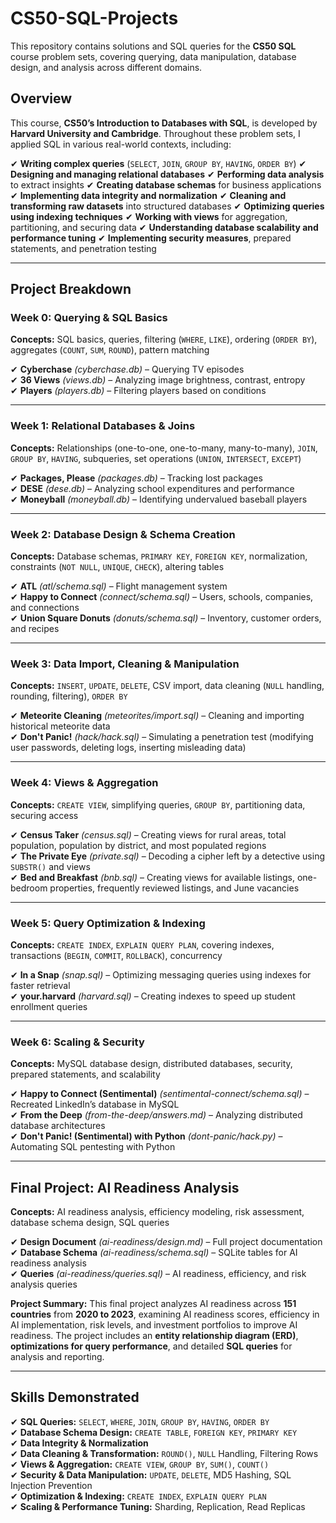 # CS50-SQL-Projects

This repository contains solutions and SQL queries for the **CS50 SQL** course problem sets, covering querying, data manipulation, database design, and analysis across different domains.

## Overview
This course, **CS50’s Introduction to Databases with SQL**, is developed by **Harvard University and Cambridge**. Throughout these problem sets, I applied SQL in various real-world contexts, including:

✔ **Writing complex queries** (`SELECT`, `JOIN`, `GROUP BY`, `HAVING`, `ORDER BY`)
✔ **Designing and managing relational databases**
✔ **Performing data analysis** to extract insights
✔ **Creating database schemas** for business applications
✔ **Implementing data integrity and normalization**
✔ **Cleaning and transforming raw datasets** into structured databases
✔ **Optimizing queries using indexing techniques**
✔ **Working with views** for aggregation, partitioning, and securing data
✔ **Understanding database scalability and performance tuning**
✔ **Implementing security measures**, prepared statements, and penetration testing

---

## **Project Breakdown**

### **Week 0: Querying & SQL Basics**
**Concepts:** SQL basics, queries, filtering (`WHERE`, `LIKE`), ordering (`ORDER BY`), aggregates (`COUNT`, `SUM`, `ROUND`), pattern matching

✔ **Cyberchase** *(cyberchase.db)* – Querying TV episodes  
✔ **36 Views** *(views.db)* – Analyzing image brightness, contrast, entropy  
✔ **Players** *(players.db)* – Filtering players based on conditions  

---

### **Week 1: Relational Databases & Joins**
**Concepts:** Relationships (one-to-one, one-to-many, many-to-many), `JOIN`, `GROUP BY`, `HAVING`, subqueries, set operations (`UNION`, `INTERSECT`, `EXCEPT`)

✔ **Packages, Please** *(packages.db)* – Tracking lost packages  
✔ **DESE** *(dese.db)* – Analyzing school expenditures and performance  
✔ **Moneyball** *(moneyball.db)* – Identifying undervalued baseball players  

---

### **Week 2: Database Design & Schema Creation**
**Concepts:** Database schemas, `PRIMARY KEY`, `FOREIGN KEY`, normalization, constraints (`NOT NULL`, `UNIQUE`, `CHECK`), altering tables

✔ **ATL** *(atl/schema.sql)* – Flight management system  
✔ **Happy to Connect** *(connect/schema.sql)* – Users, schools, companies, and connections  
✔ **Union Square Donuts** *(donuts/schema.sql)* – Inventory, customer orders, and recipes  

---

### **Week 3: Data Import, Cleaning & Manipulation**
**Concepts:** `INSERT`, `UPDATE`, `DELETE`, CSV import, data cleaning (`NULL` handling, rounding, filtering), `ORDER BY`

✔ **Meteorite Cleaning** *(meteorites/import.sql)* – Cleaning and importing historical meteorite data  
✔ **Don't Panic!** *(hack/hack.sql)* – Simulating a penetration test (modifying user passwords, deleting logs, inserting misleading data)  

---

### **Week 4: Views & Aggregation**
**Concepts:** `CREATE VIEW`, simplifying queries, `GROUP BY`, partitioning data, securing access

✔ **Census Taker** *(census.sql)* – Creating views for rural areas, total population, population by district, and most populated regions  
✔ **The Private Eye** *(private.sql)* – Decoding a cipher left by a detective using `SUBSTR()` and views  
✔ **Bed and Breakfast** *(bnb.sql)* – Creating views for available listings, one-bedroom properties, frequently reviewed listings, and June vacancies  

---

### **Week 5: Query Optimization & Indexing**
**Concepts:** `CREATE INDEX`, `EXPLAIN QUERY PLAN`, covering indexes, transactions (`BEGIN`, `COMMIT`, `ROLLBACK`), concurrency

✔ **In a Snap** *(snap.sql)* – Optimizing messaging queries using indexes for faster retrieval  
✔ **your.harvard** *(harvard.sql)* – Creating indexes to speed up student enrollment queries  

---

### **Week 6: Scaling & Security**
**Concepts:** MySQL database design, distributed databases, security, prepared statements, and scalability

✔ **Happy to Connect (Sentimental)** *(sentimental-connect/schema.sql)* – Recreated LinkedIn’s database in MySQL  
✔ **From the Deep** *(from-the-deep/answers.md)* – Analyzing distributed database architectures  
✔ **Don't Panic! (Sentimental) with Python** *(dont-panic/hack.py)* – Automating SQL pentesting with Python  

---

## **Final Project: AI Readiness Analysis**

**Concepts:** AI readiness analysis, efficiency modeling, risk assessment, database schema design, SQL queries

✔ **Design Document** *(ai-readiness/design.md)* – Full project documentation  
✔ **Database Schema** *(ai-readiness/schema.sql)* – SQLite tables for AI readiness analysis  
✔ **Queries** *(ai-readiness/queries.sql)* – AI readiness, efficiency, and risk analysis queries  

**Project Summary:**
This final project analyzes AI readiness across **151 countries** from **2020 to 2023**, examining AI readiness scores, efficiency in AI implementation, risk levels, and investment portfolios to improve AI readiness. The project includes an **entity relationship diagram (ERD)**, **optimizations for query performance**, and detailed **SQL queries** for analysis and reporting.

---

## **Skills Demonstrated**
✔ **SQL Queries:** `SELECT`, `WHERE`, `JOIN`, `GROUP BY`, `HAVING`, `ORDER BY`  
✔ **Database Schema Design:** `CREATE TABLE`, `FOREIGN KEY`, `PRIMARY KEY`  
✔ **Data Integrity & Normalization**  
✔ **Data Cleaning & Transformation:** `ROUND()`, `NULL` Handling, Filtering Rows  
✔ **Views & Aggregation:** `CREATE VIEW`, `GROUP BY`, `SUM()`, `COUNT()`  
✔ **Security & Data Manipulation:** `UPDATE`, `DELETE`, MD5 Hashing, SQL Injection Prevention  
✔ **Optimization & Indexing:** `CREATE INDEX`, `EXPLAIN QUERY PLAN`  
✔ **Scaling & Performance Tuning:** Sharding, Replication, Read Replicas  
